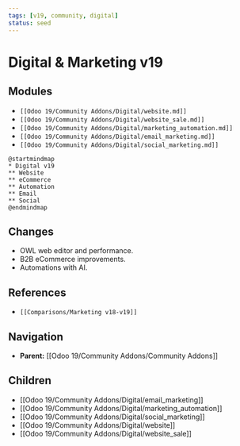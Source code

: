 ```yaml
---
tags: [v19, community, digital]
status: seed
---
```

# Digital & Marketing v19

## Modules
- `[[Odoo 19/Community Addons/Digital/website.md]]`
- `[[Odoo 19/Community Addons/Digital/website_sale.md]]`
- `[[Odoo 19/Community Addons/Digital/marketing_automation.md]]`
- `[[Odoo 19/Community Addons/Digital/email_marketing.md]]`
- `[[Odoo 19/Community Addons/Digital/social_marketing.md]]`

```plantuml
@startmindmap
* Digital v19
** Website
** eCommerce
** Automation
** Email
** Social
@endmindmap
```

## Changes
- OWL web editor and performance.
- B2B eCommerce improvements.
- Automations with AI.

## References
- `[[Comparisons/Marketing v18-v19]]`






## Navigation
- **Parent:** [[Odoo 19/Community Addons/Community Addons]]
## Children
- [[Odoo 19/Community Addons/Digital/email_marketing]]
- [[Odoo 19/Community Addons/Digital/marketing_automation]]
- [[Odoo 19/Community Addons/Digital/social_marketing]]
- [[Odoo 19/Community Addons/Digital/website]]
- [[Odoo 19/Community Addons/Digital/website_sale]]
